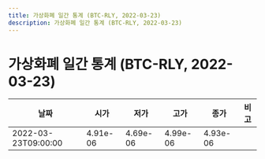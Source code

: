 ```yaml
---
title: 가상화폐 일간 통계 (BTC-RLY, 2022-03-23)
description: 가상화폐 일간 통계 (BTC-RLY, 2022-03-23)
---
```


가상화폐 일간 통계 (BTC-RLY, 2022-03-23)
===

|날짜|시가|저가|고가|종가|비고|
|--|--|--|--|--|--|
|2022-03-23T09:00:00|4.91e-06|4.69e-06|4.99e-06|4.93e-06|    |
